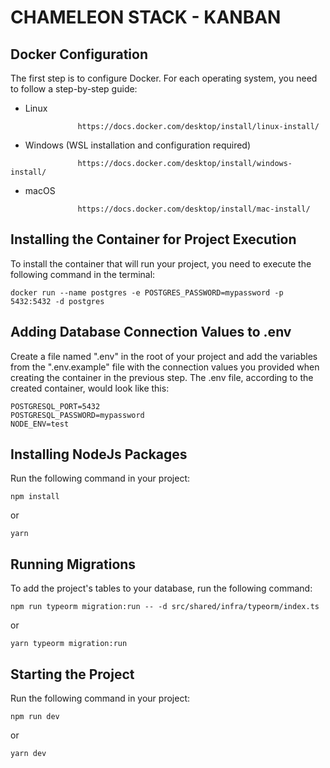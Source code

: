 # CHAMELEON STACK - KANBAN

## Docker Configuration

The first step is to configure Docker. For each operating system, you need to follow a step-by-step guide:

- Linux

```
               https://docs.docker.com/desktop/install/linux-install/
```

- Windows (WSL installation and configuration required)

```
               https://docs.docker.com/desktop/install/windows-install/
```

- macOS

```
               https://docs.docker.com/desktop/install/mac-install/
```

## Installing the Container for Project Execution

To install the container that will run your project, you need to execute the following command in the terminal:

```
docker run --name postgres -e POSTGRES_PASSWORD=mypassword -p 5432:5432 -d postgres
```

## Adding Database Connection Values to .env

Create a file named ".env" in the root of your project and add the variables from the ".env.example" file with the connection values you provided when creating the container in the previous step. The .env file, according to the created container, would look like this:

```
POSTGRESQL_PORT=5432
POSTGRESQL_PASSWORD=mypassword
NODE_ENV=test
```

## Installing NodeJs Packages

Run the following command in your project:

```
npm install
```

or

```
yarn
```

## Running Migrations

To add the project's tables to your database, run the following command:

```
npm run typeorm migration:run -- -d src/shared/infra/typeorm/index.ts
```

or

```
yarn typeorm migration:run
```

## Starting the Project

Run the following command in your project:

```
npm run dev
```

or

```
yarn dev
```

